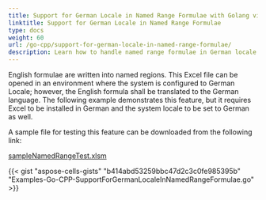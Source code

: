 ```yaml
---
title: Support for German Locale in Named Range Formulae with Golang via C++
linktitle: Support for German Locale in Named Range Formulae
type: docs
weight: 60
url: /go-cpp/support-for-german-locale-in-named-range-formulae/
description: Learn how to handle named range formulae in German locale using Aspose.Cells with Golang via C++.
---
```


English formulae are written into named regions. This Excel file can be opened in an environment where the system is configured to German Locale; however, the English formula shall be translated to the German language. The following example demonstrates this feature, but it requires Excel to be installed in German and the system locale to be set to German as well.

A sample file for testing this feature can be downloaded from the following link:

[sampleNamedRangeTest.xlsm](73990165.xlsm)

{{< gist "aspose-cells-gists" "b414abd53259bbc47d2c3c0fe985395b" "Examples-Go-CPP-SupportForGermanLocaleInNamedRangeFormulae.go" >}}